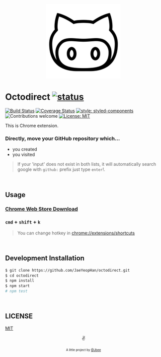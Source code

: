 <div align="center">
    <img src="./assets/octodirect_logo.png" width="240px" alt="octodirect-logo">
</div>

# Octodirect [![status](https://img.shields.io/badge/status-work%20in%20progress-orange.svg)](https://github.com/JaeYeopHan/octocard/issues)

[![Build Status](https://travis-ci.org/JaeYeopHan/octodirect.svg?branch=master)](https://travis-ci.org/JaeYeopHan/octodirect)
[![Coverage Status](https://coveralls.io/repos/github/JaeYeopHan/octodirect/badge.svg?branch=master)](https://coveralls.io/github/JaeYeopHan/octodirect?branch=master)
[![style: styled-components](https://img.shields.io/badge/style-%F0%9F%92%85%20styled--components-orange.svg?colorB=daa357&colorA=db748e)](https://github.com/styled-components/styled-components)
![Contributions welcome](https://img.shields.io/badge/contributions-welcome-brightgreen.svg)
[![License: MIT](https://img.shields.io/packagist/l/doctrine/orm.svg)](https://opensource.org/licenses/MIT)

This is Chrome extension.

### Directly, move your GitHub repository which...

- you created
- you visited

> If your 'input' does not exist in both lists, it will automatically search google with `github:` prefix just type `enter`!.

</br>

## Usage

### [Chrome Web Store Download]()

### `cmd` + `shift` + `k`

> You can change hotkey in [chrome://extensions/shortcuts](chrome://extensions/shortcuts)

</br>

## Development Installation

```sh
$ git clone https://github.com/JaeYeopHan/octodirect.git
$ cd octodirect
$ npm install
$ npm start
# npm test
```

</br>

## LICENSE

[MIT](https://github.com/JaeYeopHan/octodirect/blob/master/LICENSE)

<p align="center">✌️</p>
<p align="center">
<sub><sup>A little project by <a href="https://jbee-resume.now.sh/">@Jbee</a></sup></sub>
</p>
